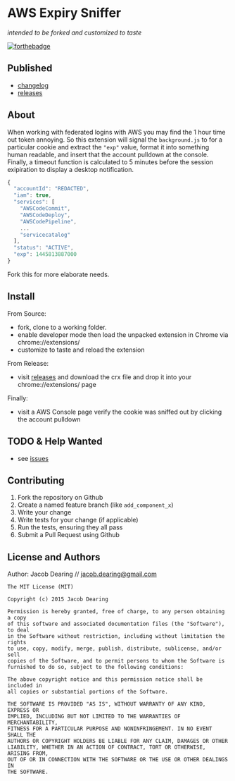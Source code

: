 AWS Expiry Sniffer
============

*intended to be forked and customized to taste*

[![forthebadge](http://forthebadge.com/images/badges/for-sharks.svg)](http://forthebadge.com)

Published
---------
- [changelog]
- [releases]

About
---------
When working with federated logins with AWS you may find the 1 hour time out token annoying. So this extension will signal the `background.js` to for a particular cookie and extract the `"exp"` value, format it into something human readable, and insert that the account pulldown at the console.  Finally, a timeout function is calculated to 5 minutes before the session exipiration to display a desktop notification.

```javascript
{
  "accountId": "REDACTED",
  "iam": true,
  "services": [
    "AWSCodeCommit",
    "AWSCodeDeploy",
    "AWSCodePipeline",
    ...
    "servicecatalog"
  ],
  "status": "ACTIVE",
  "exp": 1445813887000
}
```
Fork this for more elaborate needs.
  
Install
---------
From Source: 
  - fork, clone to a working folder.
  - enable developer mode then load the unpacked extension in Chrome via chrome://extensions/
  - customize to taste and reload the extension

From Release:
  - visit [releases] and download the crx file and drop it into your chrome://extensions/ page

Finally:
  - visit a AWS Console page verify the cookie was sniffed out by clicking the account pulldown

TODO & Help Wanted
------------
 - see [issues]

Contributing
------------
1. Fork the repository on Github
2. Create a named feature branch (like `add_component_x`)
3. Write your change
4. Write tests for your change (if applicable)
5. Run the tests, ensuring they all pass
6. Submit a Pull Request using Github

License and Authors
-------------------
Author: Jacob Dearing // jacob.dearing@gmail.com

```
The MIT License (MIT)

Copyright (c) 2015 Jacob Dearing

Permission is hereby granted, free of charge, to any person obtaining a copy
of this software and associated documentation files (the "Software"), to deal
in the Software without restriction, including without limitation the rights
to use, copy, modify, merge, publish, distribute, sublicense, and/or sell
copies of the Software, and to permit persons to whom the Software is
furnished to do so, subject to the following conditions:

The above copyright notice and this permission notice shall be included in
all copies or substantial portions of the Software.

THE SOFTWARE IS PROVIDED "AS IS", WITHOUT WARRANTY OF ANY KIND, EXPRESS OR
IMPLIED, INCLUDING BUT NOT LIMITED TO THE WARRANTIES OF MERCHANTABILITY,
FITNESS FOR A PARTICULAR PURPOSE AND NONINFRINGEMENT. IN NO EVENT SHALL THE
AUTHORS OR COPYRIGHT HOLDERS BE LIABLE FOR ANY CLAIM, DAMAGES OR OTHER
LIABILITY, WHETHER IN AN ACTION OF CONTRACT, TORT OR OTHERWISE, ARISING FROM,
OUT OF OR IN CONNECTION WITH THE SOFTWARE OR THE USE OR OTHER DEALINGS IN
THE SOFTWARE.
```

[changelog]: https://github.com/dearing/aws-sniffer/blob/master/CHANGELOG.md
[issues]: https://github.com/dearing/aws-sniffer/issues
[releases]: https://github.com/dearing/aws-sniffer/releases
